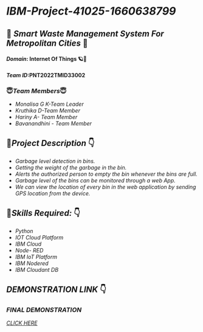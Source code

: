 # *IBM-Project-41025-1660638799*
## 💌 *Smart Waste Management System For Metropolitan Cities* 💌
#### *Domain*: Internet Of Things 🪐🤖
#### *Team ID*:PNT2022TMID33002
### 😇*Team Members*😇
- *Monalisa G K-Team Leader*
- *Kruthika D-Team Member* 
- *Hariny A- Team Member*
- *Bavanandhini - Team Member*
## 📖*Project Description* 👇
* *Garbage level detection in bins.*
* *Getting the weight of the garbage in the bin.* 
* *Alerts the authorized person to empty the bin whenever the bins are full.*
* *Garbage level of the bins can be monitored through a web App.*
* *We can view the location of every bin in the web application by sending GPS location from the device.*
## 🦾*Skills Required:* 👇
- *Python*
- *IOT Cloud Platform*
- *IBM Cloud*
- *Node- RED*
- *IBM IoT Platform*
- *IBM Nodered*
- *IBM Cloudant DB*
## *DEMONSTRATION LINK* 👇
### *FINAL DEMONSTRATION*
 *[CLICK HERE](https://youtu.be/aMgARboZkS4)*
